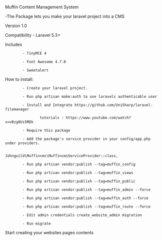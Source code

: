 Muffin Content Management System

 -The Package lets you make your laravel project into a CMS 

Version 1.0

Compatibility - Laravel 5.3+

Includes

			- TinyMCE 4

			- Font Awesome 4.7.0

			- Sweetalert

How to install:

			- Create your laravel project.

			- Run php artisan make:auth to use laravels authenticable user

			- Install and Integrate https://github.com/UniSharp/laravel-filemanager

					tutorials : https://www.youtube.com/watch?v=vBzg0Us5MDk

			- Require this package

			- Add the package's service provider in your config/app.php under providers.

						Johnguild\Muffincms\MuffincmsServiceProvider::class,

			- Run php artisan vendor:publish --tag=muffin_config

			- Run php artisan vendor:publish --tag=muffin_views

			- Run php artisan vendor:publish --tag=muffin_public

			- Run php artisan vendor:publish --tag=muffin_admin --force

			- Run php artisan vendor:publish --tag=muffin_auth --force

			- Run php artisan vendor:publish --tag=muffin_route --force

			- Edit admin credentials create_website_admin migration

			- Run migrate


Start creating your websites pages contents






